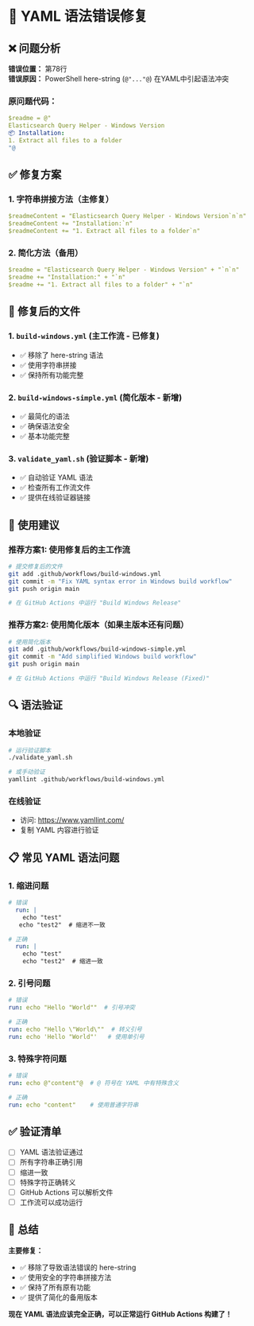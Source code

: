 # 🔧 YAML 语法错误修复

## ❌ 问题分析

**错误位置：** 第78行  
**错误原因：** PowerShell here-string (`@"..."@`) 在YAML中引起语法冲突

### 原问题代码：
```yaml
$readme = @"
Elasticsearch Query Helper - Windows Version
📦 Installation:
1. Extract all files to a folder
"@
```

## ✅ 修复方案

### 1. 字符串拼接方法（主修复）
```yaml
$readmeContent = "Elasticsearch Query Helper - Windows Version`n`n"
$readmeContent += "Installation:`n"
$readmeContent += "1. Extract all files to a folder`n"
```

### 2. 简化方法（备用）
```yaml
$readme = "Elasticsearch Query Helper - Windows Version" + "`n`n"
$readme += "Installation:" + "`n"
$readme += "1. Extract all files to a folder" + "`n"
```

## 📁 修复后的文件

### 1. `build-windows.yml` (主工作流 - 已修复)
- ✅ 移除了 here-string 语法
- ✅ 使用字符串拼接
- ✅ 保持所有功能完整

### 2. `build-windows-simple.yml` (简化版本 - 新增)
- ✅ 最简化的语法
- ✅ 确保语法安全
- ✅ 基本功能完整

### 3. `validate_yaml.sh` (验证脚本 - 新增)
- ✅ 自动验证 YAML 语法
- ✅ 检查所有工作流文件
- ✅ 提供在线验证器链接

## 🚀 使用建议

### 推荐方案1: 使用修复后的主工作流
```bash
# 提交修复后的文件
git add .github/workflows/build-windows.yml
git commit -m "Fix YAML syntax error in Windows build workflow"
git push origin main

# 在 GitHub Actions 中运行 "Build Windows Release"
```

### 推荐方案2: 使用简化版本（如果主版本还有问题）
```bash
# 使用简化版本
git add .github/workflows/build-windows-simple.yml
git commit -m "Add simplified Windows build workflow"
git push origin main

# 在 GitHub Actions 中运行 "Build Windows Release (Fixed)"
```

## 🔍 语法验证

### 本地验证
```bash
# 运行验证脚本
./validate_yaml.sh

# 或手动验证
yamllint .github/workflows/build-windows.yml
```

### 在线验证
- 访问: https://www.yamllint.com/
- 复制 YAML 内容进行验证

## 📋 常见 YAML 语法问题

### 1. 缩进问题
```yaml
# 错误
  run: |
    echo "test"
   echo "test2"  # 缩进不一致

# 正确
  run: |
    echo "test"
    echo "test2"  # 缩进一致
```

### 2. 引号问题
```yaml
# 错误
run: echo "Hello "World""  # 引号冲突

# 正确
run: echo "Hello \"World\""  # 转义引号
run: echo 'Hello "World"'   # 使用单引号
```

### 3. 特殊字符问题
```yaml
# 错误
run: echo @"content"@  # @ 符号在 YAML 中有特殊含义

# 正确
run: echo "content"    # 使用普通字符串
```

## ✅ 验证清单

- [ ] YAML 语法验证通过
- [ ] 所有字符串正确引用
- [ ] 缩进一致
- [ ] 特殊字符正确转义
- [ ] GitHub Actions 可以解析文件
- [ ] 工作流可以成功运行

## 🎉 总结

**主要修复：**
- ✅ 移除了导致语法错误的 here-string
- ✅ 使用安全的字符串拼接方法
- ✅ 保持了所有原有功能
- ✅ 提供了简化的备用版本

**现在 YAML 语法应该完全正确，可以正常运行 GitHub Actions 构建了！**